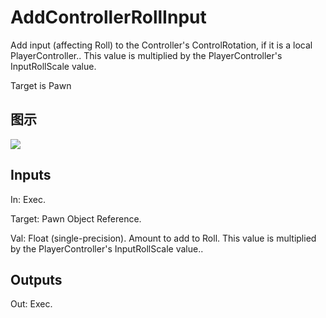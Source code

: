 # AddControllerRollInput

Add input (affecting Roll) to the Controller's ControlRotation, if it is a local PlayerController.. This value is multiplied by the PlayerController's InputRollScale value.

Target is Pawn

## 图示

![]($-20221218-20191207.png)

## Inputs

In: Exec.

Target: Pawn Object Reference.

Val: Float (single-precision). Amount to add to Roll. This value is multiplied by the PlayerController's InputRollScale value..  

## Outputs

Out: Exec.

